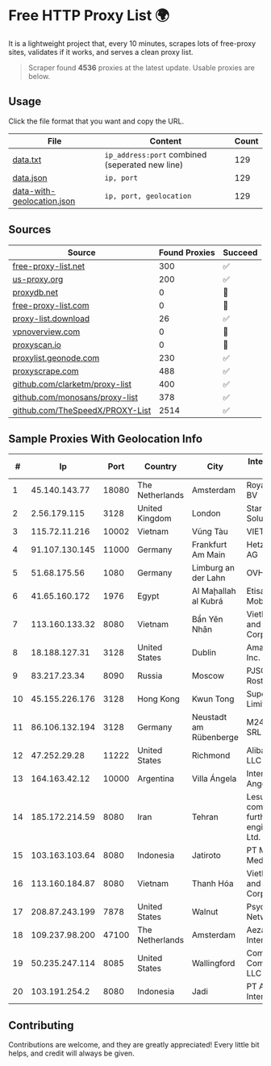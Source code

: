
# Free HTTP Proxy List 🌍

It is a lightweight project that, every 10 minutes, scrapes lots of free-proxy sites, validates if it works, and serves a clean proxy list.


> Scraper found **4536** proxies at the latest update. Usable proxies are below.

## Usage

Click the file format that you want and copy the URL.


|File|Content|Count|
|----|-------|-----|
|[data.txt](https://raw.githubusercontent.com/themiralay/Proxy-List-World/master/data.txt)|`ip_address:port` combined (seperated new line)|129|
|[data.json](https://raw.githubusercontent.com/themiralay/Proxy-List-World/master/data.json)|`ip, port`|129|
|[data-with-geolocation.json](https://raw.githubusercontent.com/themiralay/Proxy-List-World/master/data-with-geolocation.json)|`ip, port, geolocation`|129|

## Sources

|Source|Found Proxies|Succeed|
|------|-------------|-------|
|[free-proxy-list.net](https://free-proxy-list.net)|300|✅|
|[us-proxy.org](https://www.us-proxy.org)|200|✅|
|[proxydb.net](http://proxydb.net)|0|🚫|
|[free-proxy-list.com](https://free-proxy-list.com/?page=&port=&type%5B%5D=http&type%5B%5D=https&up_time=0&search=Search)|0|🚫|
|[proxy-list.download](https://www.proxy-list.download/HTTP)|26|✅|
|[vpnoverview.com](https://vpnoverview.com/privacy/anonymous-browsing/free-proxy-servers)|0|🚫|
|[proxyscan.io](https://www.proxyscan.io)|0|🚫|
|[proxylist.geonode.com](https://proxylist.geonode.com/api/proxy-list?limit=300&page=1&sort_by=lastChecked&sort_type=desc&protocols=http,https)|230|✅|
|[proxyscrape.com](https://api.proxyscrape.com/v2/?request=displayproxies&protocol=http&timeout=10000&country=all&ssl=all&anonymity=all)|488|✅|
|[github.com/clarketm/proxy-list](https://raw.githubusercontent.com/clarketm/proxy-list/master/proxy-list-raw.txt)|400|✅|
|[github.com/monosans/proxy-list](https://raw.githubusercontent.com/monosans/proxy-list/main/proxies/http.txt)|378|✅|
|[github.com/TheSpeedX/PROXY-List](https://raw.githubusercontent.com/TheSpeedX/PROXY-List/master/http.txt)|2514|✅|


## Sample Proxies With Geolocation Info

|#|Ip|Port|Country|City|Internet Service Provider|
|-|--|----|-------|----|-------------------------|
|1|45.140.143.77|18080|The Netherlands|Amsterdam|RoyaleHosting BV|
|2|2.56.179.115|3128|United Kingdom|London|Stark Industries Solutions LTD|
|3|115.72.11.216|10002|Vietnam|Vũng Tàu|VIETELmetro|
|4|91.107.130.145|11000|Germany|Frankfurt Am Main|Hetzner Online AG|
|5|51.68.175.56|1080|Germany|Limburg an der Lahn|OVH SAS|
|6|41.65.160.172|1976|Egypt|Al Maḩallah al Kubrá|Etisalat Misr Mobile BB|
|7|113.160.133.32|8080|Vietnam|Bẩn Yên Nhân|VietNam Post and Telecom Corporation|
|8|18.188.127.31|3128|United States|Dublin|Amazon.com, Inc.|
|9|83.217.23.34|8090|Russia|Moscow|PJSC Rostelecom|
|10|45.155.226.176|3128|Hong Kong|Kwun Tong|Superhub Limited|
|11|86.106.132.194|3128|Germany|Neustadt am Rübenberge|M247 Europe SRL|
|12|47.252.29.28|11222|United States|Richmond|Alibaba Cloud LLC|
|13|164.163.42.12|10000|Argentina|Villa Ángela|Interret Villa Angela SRL|
|14|185.172.214.59|8080|Iran|Tehran|Lesun communication furtherance engineers Co, Ltd.|
|15|103.163.103.64|8080|Indonesia|Jatiroto|PT Mamura Inter Media|
|16|113.160.184.87|8080|Vietnam|Thanh Hóa|VietNam Post and Telecom Corporation|
|17|208.87.243.199|7878|United States|Walnut|Psychz Networks|
|18|109.237.98.200|47100|The Netherlands|Amsterdam|Aeza International LTD|
|19|50.235.247.114|8085|United States|Wallingford|Comcast Cable Communications, LLC|
|20|103.191.254.2|8080|Indonesia|Jadi|PT Ayodya Data Internusa|



## Contributing

Contributions are welcome, and they are greatly appreciated! Every
little bit helps, and credit will always be given.

